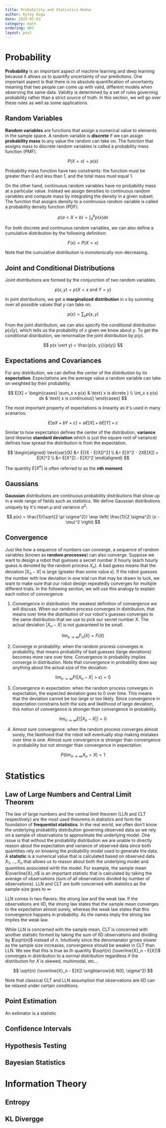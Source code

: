 ```yaml
---
title: Probability and Statistics Redux
author: Ryley Higa
date: 2025-02-03
category: math
ordering: 001
layout: post
---
```


# Probability
**Probability** is an important aspect of machine learning and deep learning because it allows us to quantify uncertainty of our predictions. One important aspect is that there is no absolute quantification of uncertainty meaning that two people can come up with valid, different models when observing the same data. Validity is determined by a set of rules governing probability rather than a strict source of truth. In this section, we will go over these rules as well as some applications.
## Random Variables
**Random variables** are functions that assign a numerical value to elements in the sample space. A random variable is **discrete** if we can assign **probability mass** to any value the random can take on. The function that assigns mass to discrete random variables is called a probability mass function (PMF).

$$
P(X=x) = p(x)
$$

Probability mass function have two constraints: the function must be greater than 0 and less than 1, and the total mass must equal 1.  

On the other hand, continuous random variables have no probability mass at a particular value. Instead we assign densities to continuous random variables and compute mass by integrating the density in a given subset. The function that assigns density to a continuous random variable is called a probability density function (PDF). 

$$
p(a < X < b) = \int_a^b p(x) dx
$$

For both discrete and continuous random variables, we can also define a cumulative distribution by the following definition: 

$$
F(x) = P(X < x)
$$

Note that the cumulative distribution is monotonically non-decreasing. 

## Joint and Conditional Distributions
Joint distributions are formed by the conjunction of two random variables. 

$$
p(x, y) = p(X=x \text{ and } Y=y)
$$

In joint distributions, we get a **marginalized distribution** in $x$ by summing over all possible values that $y$ can take on.

$$
p(x) = \sum_y p(x, y)
$$

From the joint distribution, we can also specify the conditional distribution $p(x \vert y)$, which tells us the probability of $x$ given we know about $y$. To get the conditional distribution, we renormalize the joint distribution by $p(y)$.   

$$
p(x \vert y) = \frac{p(x, y)}{p(y)}
$$

## Expectations and Covariances
For any distribution, we can define the center of the distribution by its **expectation**. Expectations are the average value a random variable can take on weighted by their probability. 

$$
E[X] = \begin{cases}
\sum_x x p(x) & \text{ x is dicrete } \\
\int_x x p(x) dx & \text{ x is continuous} 
\end{cases}
$$

The most important property of expectations is linearity as it's used in many scenarios:

$$
E[aX + bY + c] = aE[X] + bE[Y] + c
$$

Similar to how expectation defines the center of the distribution, **variance** (and likewise **standard deviation** which is just the square root of variance) defines how spread the distribution is from the expectation. 

$$
\begin{aligned}
\text{var}(X) &= E[(X - E[X])^2] \\
  &= E[X^2 - 2XE[X]] + E[X]^2 \\
  &= E[X^2] - E[X]^2
\end{aligned}
$$

The quantity $E[X^n]$ is often referred to as the **nth moment**.

## Gaussians
**Gaussian** distributions are continuous probability distributions that show up in a wide range of fields such as statistics. We define Gaussian distributions uniquely by it's mean $\mu$ and variance $\sigma^2$:

$$
p(x) = \frac{1}{\sqrt{2 \pi \sigma^2}} \exp \left( \frac{1}{2 \sigma^2} (x - \mu)^2 \right)
$$

## Convergence
Just like how a sequence of numbers can converge, a sequence of random variables (known as **random processes**) can also converge. Suppose we want to design a robot that guesses a secret number $X$ hourly (each hourly guess is denoted by the random process $X_n$). A bad guess means that the deviation $\lvert X_n - X \rvert$ is large (greater than some value $\epsilon$). If the robot guesses the number with low deviation in one trial run that may be drawn to luck, we want to make sure that our robot design repeatedly converges for multiple different trials. In the following section, we will use this analogy to explain each notion of convergence:
1. Convergence in distribution: the weakest definition of convergence we will discuss. When our random process converges in distribution, that means over time the distribution of our robot's guesses converges to the same distribution that we use to pick our secret number $X$. The actual deviation $\lvert X_n - X \rvert$ is not guaranteed to be small.

$$
\lim_{x \rightarrow \infty} F_n(X) = F(X)
$$

2. Converge in probability: when the random process converges in probability, that means probability of bad guesses (large deviations) becomes more rare over time. Convergence in probability implies converge in distribution. Note that convergence in probability does say anything about the actual size of the deviation. 

$$
\lim_{n \rightarrow \infty} P(\lvert X_n - X \rvert  > \epsilon) = 0
$$

3. Convergence in expectation: when the random process converges in expectation, the expected deviation goes to $0$ over time. This means that the deviation cannot be too large or too likely. Since convergence in expectation constrains both the size and likelihood of large deviation, this notion of convergence is stronger than convergence in probability. 

$$
\lim_{n \rightarrow \infty} E[\lvert X_n - X \rvert] = 0
$$

4. Almost sure convergence: when the random process converges almost surely, the likelihood that the robot will eventually stop making mistakes over time is one. Almost sure convergence is stronger than convergence in probability but not stronger than convergence in expectation. 

$$
P \left(\lim_{n \rightarrow \infty} X_n = X \right) = 1
$$

# Statistics
## Law of Large Numbers and Central Limit Theorem
The law of large numbers and the central limit theorem (LLN and CLT respectively) are the most used theorems in statistics and form the foundation of **frequentist statistics**. In the real world, we often don't know the underlying probability distribution governing observed data so we rely on a sample of observations to approximate the underlying model. One issue is that without the probability distribution we are unable to directly reason about the expectation and variance of observed data since both quantities rely on knowing the probability model used to generate the data. A **statistic** is a numerical value that is calculated based on observed data $X_1, ..., X_n$ that allows us to reason about both the underlying model and quantities associated wirth the model. For example, the sample mean $\overline{X}_n$ is an important statistic that is calculated by taking the average of observations (sum of all observations divided by number of observations). LLN and CLT are both concerned with statistics as the sample size goes to $\infty$ 

LLN comes in two flavors: the strong law and the weak law. If the observations are IID, the strong law states that the sample mean converges to the expectation almost surely, whereas the weak law states that this convergence happens in probability. As the names imply the strong law implies the weak law.

While LLN is concerned with the sample mean, CLT is concerned with another statistic formed by taking the sum of IID observations and dividing by $\sqrt{n}$ instead of $n$. Intuitively since the denomanator grows slower as the sample size increases, convergence should be weaker in CLT than LLN. We see that this is true as th quantity $\sqrt{n} (\overline{X}_n - E[X])$ converges in distribution to a normal distribution regardless if the distribution for $X$ is skewed, multimodal, etc...

$$
\sqrt{n} (\overline{X}_n - E[X]) \xrightarrow{d} N(0, \sigma^2) 
$$

Note that classical CLT and LLN assumption that observations are IID can be relaxed under certain conditions.  

## Point Estimation
An estimator is a statistic 

## Confidence Intervals
## Hypothesis Testing
## Bayesian Statistics

# Information Theory
## Entropy
## KL Divergge
